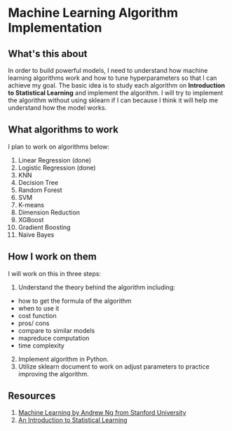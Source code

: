 # Machine Learning Algorithm Implementation

## What's this about

In order to build powerful models, I need to understand how machine learning algorithms work and how to tune hyperparameters so that I can achieve my goal. The basic idea is to study each algorithm on **Introduction to Statistical Learning** and implement the algorithm. I will try to implement the algorithm without using sklearn if I can because I think it will help me understand how the model works.

## What algorithms to work

I plan to work on algorithms below:

1. Linear Regression (done)
2. Logistic Regression (done)
3. KNN
4. Decision Tree
5. Random Forest
6. SVM
7. K-means
8. Dimension Reduction
9. XGBoost
10. Gradient Boosting
11. Naive Bayes

## How I work on them

I will work on this in three steps:

1. Understand the theory behind the algorithm including:
  - how to get the formula of the algorithm
  - when to use it
  - cost function
  - pros/ cons
  - compare to similar models
  - mapreduce computation
  - time complexity
  
2. Implement algorithm in Python.
3. Utilize sklearn document to work on adjust parameters to practice improving the algorithm.

## Resources

1. [Machine Learning by Andrew Ng from Stanford University](https://www.coursera.org/learn/machine-learning?)
2. [An Introduction to Statistical Learning](http://faculty.marshall.usc.edu/gareth-james/)
